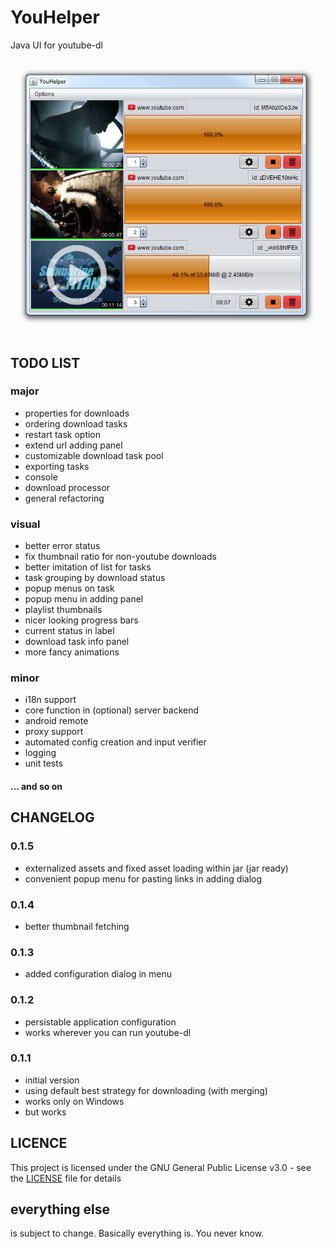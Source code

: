 # YouHelper
Java UI for youtube-dl

![YouHelper preview](https://raw.githubusercontent.com/CatPlanet/youhelper/develop/docs/images/sample.png)

## TODO LIST
### major
* properties for downloads
* ordering download tasks
* restart task option
* extend url adding panel
* customizable download task pool
* exporting tasks
* console
* download processor
* general refactoring

### visual
* better error status
* fix thumbnail ratio for non-youtube downloads
* better imitation of list for tasks
* task grouping by download status
* popup menus on task
* popup menu in adding panel
* playlist thumbnails
* nicer looking progress bars
* current status in label
* download task info panel
* more fancy animations

### minor
* i18n support
* core function in (optional) server backend
* android remote
* proxy support
* automated config creation and input verifier
* logging
* unit tests

#### ... and so on

## CHANGELOG
### 0.1.5
* externalized assets and fixed asset loading within jar (jar ready)
* convenient popup menu for pasting links in adding dialog

### 0.1.4
* better thumbnail fetching

### 0.1.3
* added configuration dialog in menu

### 0.1.2
* persistable application configuration
* works wherever you can run youtube-dl

### 0.1.1
* initial version
* using default best strategy for downloading (with merging)
* works only on Windows
* but works

## LICENCE
This project is licensed under the GNU General Public License v3.0 - see the [LICENSE](LICENSE) file for details

## everything else
is subject to change. Basically everything is. You never know.
